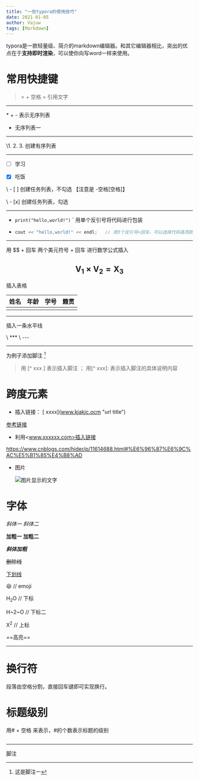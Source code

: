 ```yaml
---
title: "一些typora的使用技巧"
date: 2021-01-05
author: Vajuw
tags: [Markdown]
---
```


typora是一款轻量级、简介的markdown编辑器。和其它编辑器相比，突出的优点在于**支持即时渲染**，可以使你向写word一样来使用。

<!-- more -->

# 常用快捷键

> \> + 空格 = 引用文字

---

\*  \+  \- 表示无序列表

* 无序列表一

---

\1. 2. 3.  创建有序列表

---

- [ ] 学习

- [x] 吃饭



\ - [ ] 创建任务列表，不勾选 【注意是 -空格[空格]】

\ - [x] 创建任务列表，勾选

---

- `print("hello,world!")`      \`    用单个反引号将代码进行包装

- ```c++
  cout << "hello,world!" << endl;   // 用3个反引号+回车，可以选择代码高亮颜色
  ```

---
用 \$$ + 回车  两个美元符号 + 回车 进行数学公式插入

$$
\mathbf{V}_1\times\mathbf{V}_2 = \mathbf{X}_3
$$
---

插入表格

| 姓名 | 年龄 | 学号 | 籍贯 |
| ---- | ---- | ---- | ---- |
|      |      |      |      |

***

插入一条水平线

\ ***    \ --- 

---

为例子添加脚注 [^1]

>用 \[^ xxx ] 表示插入脚注 ； 用\[^ xxx]: 表示插入脚注的具体说明内容

# 跨度元素

- 插入链接： \[ xxxx](www.kjakjc.ocm  "url title")

[参考链接](https://www.cnblogs.com/hider/p/11614688.html#%E6%96%87%E6%9C%AC%E5%B1%85%E4%B8%AD "网页链接")



- 利用\<www.xxxxxx.com>插入链接

<https://www.cnblogs.com/hider/p/11614688.html#%E6%96%87%E6%9C%AC%E5%B1%85%E4%B8%AD>

- 图片

  ![图片显示的文字]()

# 字体

*斜体一*   _斜体二_

**加粗一** __加粗二__

**_斜体加粗_**

~~删除线~~

<u>下划线</u>

:laughing:  // emoji

H<sub>2</sub>O   // 下标

H~2~O  // 下标二

X<sup>2</sup>    //  上标

==高亮==

---



# 换行符

段落由空格分割，直接回车键即可实现换行。

#  标题级别

用# + 空格 来表示，#的个数表示标题的级别

``` c++

```

---

脚注

[^1]:这是脚注一



